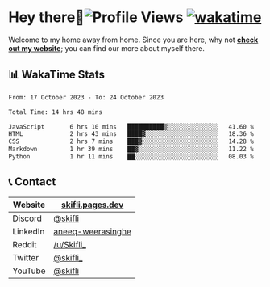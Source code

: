 # Hey there:wave:![Profile Views](https://komarev.com/ghpvc/?username=skifli) [![wakatime](https://wakatime.com/badge/user/b4317b02-0c6d-457b-82a4-a448b8a8d1df.svg)](https://wakatime.com/@b4317b02-0c6d-457b-82a4-a448b8a8d1df)

Welcome to my home away from home. Since you are here, why not [**check out my website**](https://skifli.pages.dev); you can find our more about myself there.

## 📊 WakaTime Stats

<!--START_SECTION:waka-->

```txt
From: 17 October 2023 - To: 24 October 2023

Total Time: 14 hrs 48 mins

JavaScript       6 hrs 10 mins   ██████████▒░░░░░░░░░░░░░░   41.60 %
HTML             2 hrs 43 mins   ████▓░░░░░░░░░░░░░░░░░░░░   18.36 %
CSS              2 hrs 7 mins    ███▓░░░░░░░░░░░░░░░░░░░░░   14.28 %
Markdown         1 hr 39 mins    ██▓░░░░░░░░░░░░░░░░░░░░░░   11.22 %
Python           1 hr 11 mins    ██░░░░░░░░░░░░░░░░░░░░░░░   08.03 %
```

<!--END_SECTION:waka-->

## 📞 Contact

| Website  | [skifli.pages.dev](https://skifli.pages.dev)                       |
|----------|--------------------------------------------------------------------|
| Discord  | [@skifli](https://discord.com/users/1072069875993956372)           |
| LinkedIn | [aneeq-weerasinghe](https://www.linkedin.com/in/aneeq-weerasinghe) |
| Reddit   | [/u/Skifli_](https://www.reddit.com/user/skifli_)                  |
| Twitter  | [@skifli_](https://twitter.com/@skifli_)                           |
| YouTube  | [@skifli](https://www.youtube.com/channel/@skifli)                 |
